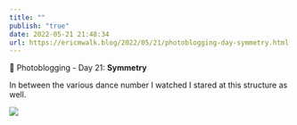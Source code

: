 ```yaml
---
title: ""
publish: "true"
date: 2022-05-21 21:48:34
url: https://ericmwalk.blog/2022/05/21/photoblogging-day-symmetry.html
---
```


📸 Photoblogging - Day 21: **Symmetry**

In between the various dance number I watched I stared at this structure as well.

![](https://ericmwalk.blog/uploads/2022/7b7f9093ca.jpg)